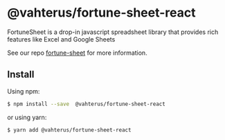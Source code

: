 # @vahterus/fortune-sheet-react

FortuneSheet is a drop-in javascript spreadsheet library that provides rich features like Excel and Google Sheets

See our repo [fortune-sheet](https://github.com/Vahterus-Oy/fortune-sheet.git) for more information.

## Install

Using npm:

```bash
$ npm install --save  @vahterus/fortune-sheet-react
```

or using yarn:

```bash
$ yarn add @vahterus/fortune-sheet-react
```
